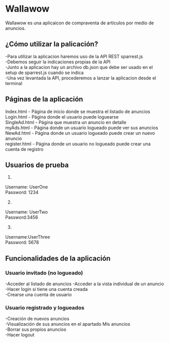 # Wallawow
Wallawow es una aplicaicon de compraventa de articulos por medio de anuncios. 
 

## ¿Cómo utilizar la palicación?
-Para utilizar la aplicacion haremos uso de la API REST sparrest.js  
-Debemos seguir la indicaciones propias de la API  
-Junto a la aplicacion hay un archivo db.json que debe ser usado en el setup de sparrest.js cuando se indica  
-Una vez levantada la API, procederemos a lanzar la aplicacion desde el terminal 



## Páginas de la aplicación
Index.html - Página de inicio donde se muestra el listado de anuncios  
Login.html - Página donde el usuario puede loguearse  
SingleAd.html - Página que muestra un anuncio en detalle  
myAds.html - Página donde un usuario logueado puede ver sus anuncios  
NewAd.html - Página donde un usuario logueado puede crear un nuevo anuncio  
register.html - Página donde un usuario no logueado puede crear una cuenta de registro  



## Usuarios de prueba
1.
Username: UserOne  
Password: 1234 

2.
Username: UserTwo  
Password:3456  

3.
Username:UserThree  
Password: 5678  



## Funcionalidades de la aplicación

### Usuario invitado (no logueado)
-Acceder al listado de anuncios 
-Acceder a la vista individual de un anuncio  
-Hacer login si tiene una cuenta creada  
-Crearse una cuenta de usuario  

### Usuario registrado y logueados
-Creación de nuevos anuncios  
-Visualización de sus anuncios en el apartado Mis anuncios  
-Borrar sus propios anuncios  
-Hacer logout  

